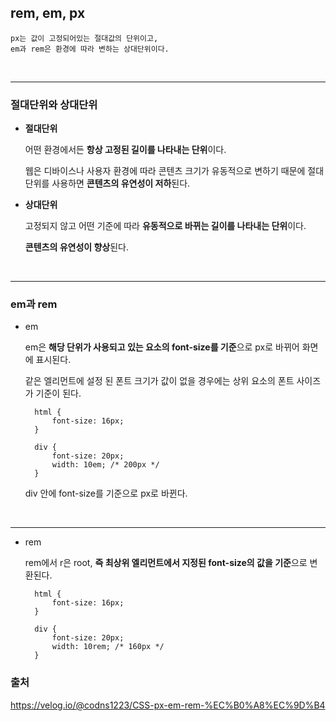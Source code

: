 ## rem, em, px

```
px는 값이 고정되어있는 절대값의 단위이고,
em과 rem은 환경에 따라 변하는 상대단위이다.
```

<br />

---

### 절대단위와 상대단위

- **절대단위**

  어떤 환경에서든 **항상 고정된 길이를 나타내는 단위**이다.

  웹은 디바이스나 사용자 환경에 따라 콘텐츠 크기가 유동적으로 변하기 때문에 절대단위를 사용하면 **콘텐츠의 유연성이 저하**된다.

- **상대단위**

  고정되지 않고 어떤 기준에 따라 **유동적으로 바뀌는 길이를 나타내는 단위**이다.

  **콘텐츠의 유연성이 향상**된다.

<br />

---

### em과 rem

- em

  em은 **해당 단위가 사용되고 있는 요소의 font-size를 기준**으로 px로 바뀌어 화면에 표시된다.

  같은 엘리먼트에 설정 된 폰트 크기가 값이 없을 경우에는 상위 요소의 폰트 사이즈가 기준이 된다.

  ```
    html {
        font-size: 16px;
    }

    div {
        font-size: 20px;
        width: 10em; /* 200px */
    }
  ```

  div 안에 font-size를 기준으로 px로 바뀐다.

<br />

---

- rem

  rem에서 r은 root, **즉 최상위 엘리먼트에서 지정된 font-size의 값을 기준**으로 변환된다.

  ```
    html {
        font-size: 16px;
    }

    div {
        font-size: 20px;
        width: 10rem; /* 160px */
    }
  ```

### 출처

https://velog.io/@codns1223/CSS-px-em-rem-%EC%B0%A8%EC%9D%B4
